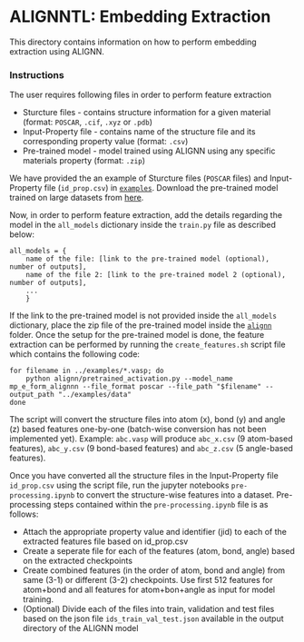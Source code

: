 # ALIGNNTL: Embedding Extraction

This directory contains information on how to perform embedding extraction using ALIGNN.

### Instructions

The user requires following files in order to perform feature extraction
* Sturcture files - contains structure information for a given material (format: `POSCAR`, `.cif`, `.xyz` or `.pdb`) 
* Input-Property file - contains name of the structure file and its corresponding property value (format: `.csv`)
* Pre-trained model - model trained using ALIGNN using any specific materials property (format: `.zip`)

We have provided the an example of Sturcture files (`POSCAR` files) and Input-Property file (`id_prop.csv`) in [`examples`](../examples). Download the pre-trained model trained on large datasets from <a href="https://figshare.com/projects/ALIGNN_models/126478">here</a>. 

Now, in order to perform feature extraction, add the details regarding the model in the `all_models` dictionary inside the `train.py` file as described below:
```
all_models = {
    name of the file: [link to the pre-trained model (optional), number of outputs],
    name of the file 2: [link to the pre-trained model 2 (optional), number of outputs],
    ...
    }
```
If the link to the pre-trained model is not provided inside the `all_models` dictionary, place the zip file of the pre-trained model inside the [`alignn`](./alignn) folder. Once the setup for the pre-trained model is done, the feature extraction can be performed by running the `create_features.sh` script file which contains the following code:
```
for filename in ../examples/*.vasp; do
    python alignn/pretrained_activation.py --model_name mp_e_form_alignnn --file_format poscar --file_path "$filename" --output_path "../examples/data"
done
```
The script will convert the structure files into atom (x), bond (y) and angle (z) based features one-by-one (batch-wise conversion has not been implemented yet).  Example: `abc.vasp` will produce `abc_x.csv` (9 atom-based features), `abc_y.csv` (9 bond-based features) and `abc_z.csv` (5 angle-based features). 

Once you have converted all the structure files in the Input-Property file `id_prop.csv` using the script file, run the jupyter notebooks `pre-processing.ipynb` to convert the structure-wise features into a dataset. Pre-processing steps contained within the `pre-processing.ipynb` file is as follows:
* Attach the appropriate property value and identifier (jid) to each of the extracted features file based on id_prop.csv 
* Create a seperate file for each of the features (atom, bond, angle) based on the extracted checkpoints
* Create combined features (in the order of atom, bond and angle) from same (3-1) or different (3-2) checkpoints. Use first 512 features for atom+bond and all features for atom+bon+angle as input for model training.
* (Optional) Divide each of the files into train, validation and test files based on the json file `ids_train_val_test.json` available in the output directory of the ALIGNN model
